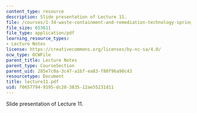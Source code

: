```yaml
---
content_type: resource
description: Slide presentation of Lecture 11.
file: /courses/1-34-waste-containment-and-remediation-technology-spring-2004/f06577949195dc20383512ae55231d11_lecture11.pdf
file_size: 653611
file_type: application/pdf
learning_resource_types:
- Lecture Notes
license: https://creativecommons.org/licenses/by-nc-sa/4.0/
ocw_type: OCWFile
parent_title: Lecture Notes
parent_type: CourseSection
parent_uid: 285e7c0a-3c47-a1b7-ea83-f80f96a90c43
resourcetype: Document
title: lecture11.pdf
uid: f0657794-9195-dc20-3835-12ae55231d11
---
```

Slide presentation of Lecture 11.